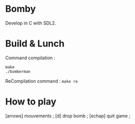 # Bomby
Develop in C with SDL2.

# Build & Lunch
Command compilation :
```
make
./bomberman
```
ReCompilation command : ``` make re ```

# How to play
[arrows] mouvements ;
[d] drop bomb ;
[echap] quit game ;

